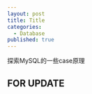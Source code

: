```yaml
---
layout: post
title: Title
categories:
  - Database
published: true
---
```


探索MySQL的一些case原理

## FOR UPDATE

